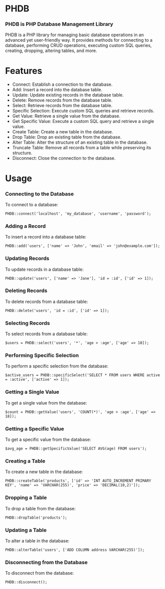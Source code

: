 # PHDB
### PHDB is PHP Database Management Library
PHDB is a PHP library for managing basic database operations in an advanced yet user-friendly way. It provides methods for connecting to a database, performing CRUD operations, executing custom SQL queries, creating, dropping, altering tables, and more.

# Features
* Connect: Establish a connection to the database.
* Add: Insert a record into the database table.
* Update: Update existing records in the database table.
* Delete: Remove records from the database table.
* Select: Retrieve records from the database table.
* Specific Selection: Execute custom SQL queries and retrieve records.
* Get Value: Retrieve a single value from the database.
* Get Specific Value: Execute a custom SQL query and retrieve a single value.
* Create Table: Create a new table in the database.
* Drop Table: Drop an existing table from the database.
* Alter Table: Alter the structure of an existing table in the database.
* Truncate Table: Remove all records from a table while preserving its structure.
* Disconnect: Close the connection to the database.

# Usage
### Connecting to the Database
To connect to a database:
```
PHDB::connect('localhost', 'my_database', 'username', 'password');
```

### Adding a Record
To insert a record into a database table:
```
PHDB::add('users', ['name' => 'John', 'email' => 'john@example.com']);
```

### Updating Records
To update records in a database table:
```
PHDB::update('users', ['name' => 'Jane'], 'id = :id', ['id' => 1]);
```

### Deleting Records
To delete records from a database table:
```
PHDB::delete('users', 'id = :id', ['id' => 1]);
```

### Selecting Records
To select records from a database table:
```
$users = PHDB::select('users', '*', 'age > :age', ['age' => 18]);
```

### Performing Specific Selection
To perform a specific selection from the database:
```
$active_users = PHDB::specificSelect('SELECT * FROM users WHERE active = :active', ['active' => 1]);
```

### Getting a Single Value
To get a single value from the database:
```
$count = PHDB::getValue('users', 'COUNT(*)', 'age > :age', ['age' => 18]);
```

### Getting a Specific Value
To get a specific value from the database:
```
$avg_age = PHDB::getSpecificValue('SELECT AVG(age) FROM users');
```

### Creating a Table
To create a new table in the database:
```
PHDB::createTable('products', ['id' => 'INT AUTO_INCREMENT PRIMARY KEY', 'name' => 'VARCHAR(255)', 'price' => 'DECIMAL(10,2)']);
```

### Dropping a Table
To drop a table from the database:
```
PHDB::dropTable('products');
```

### Updating a Table
To alter a table in the database:
```
PHDB::alterTable('users', ['ADD COLUMN address VARCHAR(255)']);
```

### Disconnecting from the Database
To disconnect from the database:
```
PHDB::disconnect();
```
